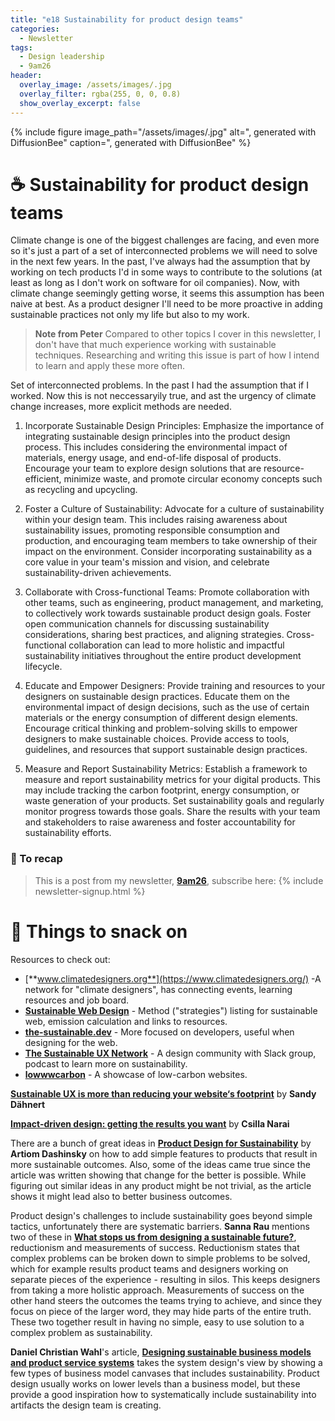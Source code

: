 ```yaml
---
title: "e18 Sustainability for product design teams"
categories:
  - Newsletter
tags:
  - Design leadership
  - 9am26
header:
  overlay_image: /assets/images/.jpg
  overlay_filter: rgba(255, 0, 0, 0.8)
  show_overlay_excerpt: false
---
```


{% include figure image_path="/assets/images/.jpg" alt=", generated with DiffusionBee" caption=", generated with DiffusionBee" %}

# ☕ Sustainability for product design teams

Climate change is one of the biggest challenges are facing, and even more so it's just a part of a set of interconnected problems we will need to solve in the next few years. In the past, I've always had the assumption that by working on tech products I'd in some ways to contribute to the solutions (at least as long as I don't work on software for oil companies). Now, with climate change seemingly getting worse, it seems this assumption has been naive at best. As a product designer I'll need to be more proactive in adding sustainable practices not only my life but also to my work.

> **Note from Peter** Compared to other topics I cover in this newsletter, I don't have that much experience working with sustainable techniques. Researching and writing this issue is part of how I intend to learn and apply these more often.

Set of interconnected problems. In the past I had the assumption that if I worked. Now this is not neccessaryily true, and ast the urgency of climate change increases, more explicit methods are needed.

1.  Incorporate Sustainable Design Principles: Emphasize the importance of integrating sustainable design principles into the product design process. This includes considering the environmental impact of materials, energy usage, and end-of-life disposal of products. Encourage your team to explore design solutions that are resource-efficient, minimize waste, and promote circular economy concepts such as recycling and upcycling.
    
2.  Foster a Culture of Sustainability: Advocate for a culture of sustainability within your design team. This includes raising awareness about sustainability issues, promoting responsible consumption and production, and encouraging team members to take ownership of their impact on the environment. Consider incorporating sustainability as a core value in your team's mission and vision, and celebrate sustainability-driven achievements.
    
3.  Collaborate with Cross-functional Teams: Promote collaboration with other teams, such as engineering, product management, and marketing, to collectively work towards sustainable product design goals. Foster open communication channels for discussing sustainability considerations, sharing best practices, and aligning strategies. Cross-functional collaboration can lead to more holistic and impactful sustainability initiatives throughout the entire product development lifecycle.
    
4.  Educate and Empower Designers: Provide training and resources to your designers on sustainable design practices. Educate them on the environmental impact of design decisions, such as the use of certain materials or the energy consumption of different design elements. Encourage critical thinking and problem-solving skills to empower designers to make sustainable choices. Provide access to tools, guidelines, and resources that support sustainable design practices.
    
5.  Measure and Report Sustainability Metrics: Establish a framework to measure and report sustainability metrics for your digital products. This may include tracking the carbon footprint, energy consumption, or waste generation of your products. Set sustainability goals and regularly monitor progress towards those goals. Share the results with your team and stakeholders to raise awareness and foster accountability for sustainability efforts.
    

### 🥤 To recap

> This is a post from my newsletter, **[9am26](https://polgarp.com/categories/newsletter/)**, subscribe here:
> {% include newsletter-signup.html %}

# 🍪 Things to snack on

Resources to check out:
- [**www.climatedesigners.org**](https://www.climatedesigners.org/) -A network for "climate designers", has connecting events, learning resources and job board.
- [**Sustainable Web Design**](https://sustainablewebdesign.org/) - Method ("strategies") listing for sustainable web, emission calculation and links to resources.
- [**the-sustainable.dev**](https://the-sustainable.dev/) - More focused on developers, useful when designing for the web.
- [**The Sustainable UX Network**](https://sustainableuxnetwork.com/) - A design community with Slack group, podcast to learn more on sustainability.
- [**lowwwcarbon**](https://lowwwcarbon.com/) - A showcase of low-carbon websites.

[**Sustainable UX is more than reducing your website‘s footprint**](https://uxdesign.cc/sustainable-ux-and-ui-design-is-more-than-reducing-your-website-s-footprint-a99c336c151f) by **Sandy Dähnert**

[**Impact-driven design: getting the results you want**](https://uxdesign.cc/impact-driven-design-getting-the-results-you-want-392fabb095c8) by **Csilla Narai**

There are a bunch of great ideas in [**Product Design for Sustainability**](https://uxdesign.cc/product-design-for-sustainability-3fffbb2a7f0e) by **Artiom Dashinsky** on how to add simple features to products that result in more sustainable outcomes. Also, some of the ideas came true since the article was written showing that change for the better is possible. While figuring out similar ideas in any product might be not trivial, as the article shows it might lead also to better business outcomes.

Product design's challenges to include sustainability goes beyond simple tactics, unfortunately there are systematic barriers. **Sanna Rau** mentions two of these in [**What stops us from designing a sustainable future?**](https://uxdesign.cc/what-stops-us-from-designing-a-sustainable-future-1f354143bc8b), reductionism and measurements of success. Reductionism states that complex problems can be broken down to simple problems to be solved, which for example results product teams and designers working on separate pieces of the experience - resulting in silos. This keeps designers from taking a more holistic approach. Measurements of success on the other hand steers the outcomes the teams trying to achieve, and since they focus on piece of the larger word, they may hide parts of the entire truth. These two together result in having no simple, easy to use solution to a complex problem as sustainability.

**Daniel Christian Wahl**'s article, [**Designing sustainable business models and product service systems**](https://medium.com/activate-the-future/designing-sustainable-business-models-and-product-service-systems-cd548328e852) takes the system design's view by showing a few types of business model canvases that includes sustainability. Product design usually works on lower levels than a business model, but these provide a good inspiration how to systematically include sustainability into artifacts the design team is creating.